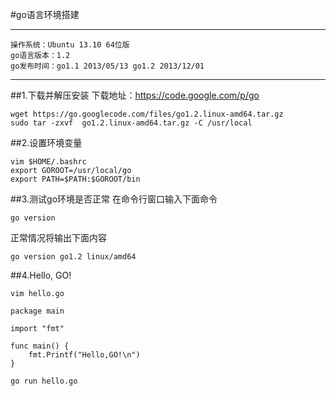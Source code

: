 #go语言环境搭建

----
	操作系统：Ubuntu 13.10 64位版
	go语言版本：1.2
	go发布时间：go1.1 2013/05/13 go1.2 2013/12/01

----
##1.下载并解压安装
下载地址：https://code.google.com/p/go

	wget https://go.googlecode.com/files/go1.2.linux-amd64.tar.gz
	sudo tar -zxvf  go1.2.linux-amd64.tar.gz -C /usr/local
	
##2.设置环境变量
```
vim $HOME/.bashrc
export GOROOT=/usr/local/go
export PATH=$PATH:$GOROOT/bin
```

##3.测试go环境是否正常
在命令行窗口输入下面命令

	go version

正常情况将输出下面内容

	go version go1.2 linux/amd64

##4.Hello, GO!

	vim hello.go

```
package main

import "fmt"

func main() {
    fmt.Printf("Hello,GO!\n")
}
```

	go run hello.go
